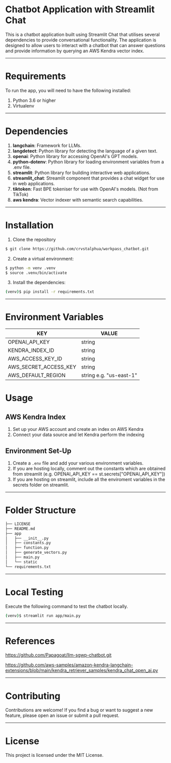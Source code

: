 # Chatbot Application with Streamlit Chat

This is a chatbot application built using Streamlit Chat that utilises several dependencies to provide conversational functionality. 
The application is designed to allow users to interact with a chatbot that can answer questions and provide information by querying an AWS Kendra vector index.

---

# Requirements
To run the app, you will need to have the following installed:

1. Python 3.6 or higher
2. Virtualenv

---

# Dependencies

1. **langchain**: Framework for LLMs.
2. **langdetect**: Python library for detecting the language of a given text.
3. **openai**: Python library for accessing OpenAI's GPT models.
4. **python-dotenv**: Python library for loading environment variables from a .env file.
5. **streamlit**: Python library for building interactive web applications.
6. **streamlit_chat**: Streamlit component that provides a chat widget for use in web applications.
7. **tiktoken**: Fast BPE tokeniser for use with OpenAI's models. (Not from TikTok)
8. **aws kendra**: Vector indexer with semantic search capabilities. 

---

# Installation
1. Clone the repository
```bash
$ git clone https://github.com/crvstalphua/workpass_chatbot.git
```
2. Create a virtual environment:
```bash
$ python -m venv .venv
$ source .venv/bin/activate
```
3. Install the dependencies:
```bash
(venv)$ pip install -r requirements.txt
```

---

# Environment Variables

| KEY | VALUE |
|---|---|
| OPENAI_API_KEY | string |
| KENDRA_INDEX_ID | string |
| AWS_ACCESS_KEY_ID | string |
| AWS_SECRET_ACCESS_KEY | string |
| AWS_DEFAULT_REGION | string e.g. "us-east-1" |

# Usage

## AWS Kendra Index
1. Set up your AWS account and create an index on AWS Kendra
2. Connect your data source and let Kendra perform the indexing

## Environment Set-Up
1. Create a `.env` file and add your various environment variables.
2. If you are hosting locally, comment out the constants which are obtained from streamlit (e.g. OPENAI_API_KEY == st.secrets["OPENAI_API_KEY"])
3. If you are hosting on streamlit, include all the enviroment variables in the secrets folder on streamlit.

---

# Folder Structure
```bash
├── LICENSE
├── README.md
├── app
│   ├── __init__.py
│   ├── constants.py
│   ├── function.py
│   ├── generate_vectors.py
│   ├── main.py
│   └── static
└── requirements.txt
```

---

# Local Testing
Execute the following command to test the chatbot locally.
```bash
(venv)$ streamlit run app/main.py
```

---

# References
https://github.com/Papagoat/llm-sgwp-chatbot.git

https://github.com/aws-samples/amazon-kendra-langchain-extensions/blob/main/kendra_retriever_samples/kendra_chat_open_ai.py

---

# Contributing
Contributions are welcome! If you find a bug or want to suggest a new feature, please open an issue or submit a pull request.

---

# License
This project is licensed under the MIT License.

